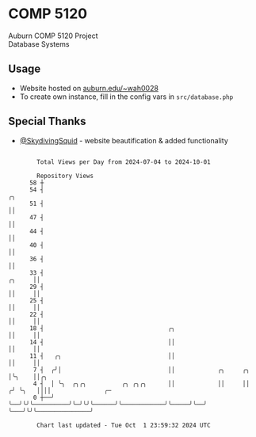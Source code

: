 # COMP 5120
Auburn COMP 5120 Project  
Database Systems

## Usage
- Website hosted on [auburn.edu/~wah0028](https://webhome.auburn.edu/~wah0028/)
- To create own instance, fill in the config vars in `src/database.php`

## Special Thanks
- [@SkydivingSquid](https://github.com/SkydivingSquid) - website beautification & added functionality

```

        Total Views per Day from 2024-07-04 to 2024-10-01

        Repository Views
      58 ┼
      54 ┤                                                                    ╭╮
      51 ┤                                                                    ││
      47 ┤                                                                    ││
      44 ┤                                                                    ││
      40 ┤                                                                    ││
      36 ┤                                                                    ││
      33 ┤                                                             ╭╮     ││
      29 ┤                                                             ││     ││
      25 ┤                                                             ││     ││
      22 ┤                                                             ││     ││
      18 ┤                                   ╭╮                        ││     ││
      14 ┤                                   ││                        ││     ││
      11 ┤   ╭╮                              ││                        ││     ││
       7 ┤  ╭╯│                              ││            ╭╮     ╭╮   │╰╮    ││╭╮
       4 ┤  │ ╰╮  ╭╮╭╮          ╭╮ ╭╮╭╮      ││            ││     ││  ╭╯ ╰╮   ││││               ╭─
       0 ┼──╯  ╰──╯╰╯╰──────────╯╰─╯╰╯╰──────╯╰────────────╯╰─────╯╰──╯   ╰───╯╰╯╰───────────────╯

        Chart last updated - Tue Oct  1 23:59:32 2024 UTC
        
```
